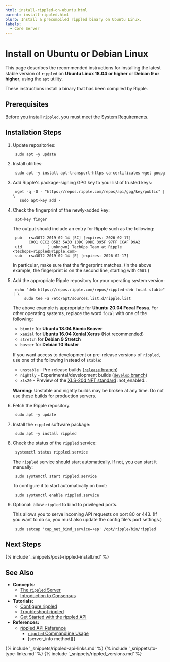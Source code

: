 ```yaml
---
html: install-rippled-on-ubuntu.html
parent: install-rippled.html
blurb: Install a precompiled rippled binary on Ubuntu Linux.
labels:
  - Core Server
---
```

# Install on Ubuntu or Debian Linux

This page describes the recommended instructions for installing the latest stable version of `rippled` on **Ubuntu Linux 18.04 or higher** or **Debian 9 or higher**, using the [`apt`](https://ubuntu.com/server/docs) utility.

These instructions install a binary that has been compiled by Ripple.


## Prerequisites

Before you install `rippled`, you must meet the [System Requirements](system-requirements.html).


## Installation Steps

1. Update repositories:

        sudo apt -y update

2. Install utilities:

        sudo apt -y install apt-transport-https ca-certificates wget gnupg

3. Add Ripple's package-signing GPG key to your list of trusted keys:

        wget -q -O - "https://repos.ripple.com/repos/api/gpg/key/public" | \
          sudo apt-key add -

4. Check the fingerprint of the newly-added key:

        apt-key finger

    The output should include an entry for Ripple such as the following:

        pub   rsa3072 2019-02-14 [SC] [expires: 2026-02-17]
              C001 0EC2 05B3 5A33 10DC 90DE 395F 97FF CCAF D9A2
        uid           [ unknown] TechOps Team at Ripple <techops+rippled@ripple.com>
        sub   rsa3072 2019-02-14 [E] [expires: 2026-02-17]

    In particular, make sure that the fingerprint matches. (In the above example, the fingerprint is on the second line, starting with `C001`.)

4. Add the appropriate Ripple repository for your operating system version:

        echo "deb https://repos.ripple.com/repos/rippled-deb focal stable" | \
            sudo tee -a /etc/apt/sources.list.d/ripple.list

    The above example is appropriate for **Ubuntu 20.04 Focal Fossa**. For other operating systems, replace the word `focal` with one of the following:

    - `bionic` for **Ubuntu 18.04 Bionic Beaver**
    - `xenial` for **Ubuntu 16.04 Xenial Xerus** (Not recommended) <!-- SPELLING_IGNORE: xenial, xerus -->
    - `stretch` for **Debian 9 Stretch**
    - `buster` for **Debian 10 Buster**
    <!--{# - `bullseye` for **Debian 11 Bullseye** is not available yet -->

    If you want access to development or pre-release versions of `rippled`, use one of the following instead of `stable`:

    - `unstable` - Pre-release builds ([`release` branch](https://github.com/ripple/rippled/tree/release))
    - `nightly` - Experimental/development builds ([`develop` branch](https://github.com/ripple/rippled/tree/develop))
    - `xls20` - Preview of the [XLS-20d NFT standard](https://github.com/XRPLF/XRPL-Standards/discussions/46) :not_enabled:.

    **Warning:** Unstable and nightly builds may be broken at any time. Do not use these builds for production servers.

5. Fetch the Ripple repository.

        sudo apt -y update

6. Install the `rippled` software package:

        sudo apt -y install rippled

7. Check the status of the `rippled` service:

        systemctl status rippled.service

    The `rippled` service should start automatically. If not, you can start it manually:

        sudo systemctl start rippled.service

    To configure it to start automatically on boot:

        sudo systemctl enable rippled.service

8. Optional: allow `rippled` to bind to privileged ports.

    This allows you to serve incoming API requests on port 80 or 443. (If you want to do so, you must also update the config file's port settings.)

        sudo setcap 'cap_net_bind_service=+ep' /opt/ripple/bin/rippled


## Next Steps

{% include '_snippets/post-rippled-install.md' %}
<!--_ -->


## See Also

- **Concepts:**
    - [The `rippled` Server](the-rippled-server.html)
    - [Introduction to Consensus](intro-to-consensus.html)
- **Tutorials:**
    - [Configure rippled](configure-rippled.html)
    - [Troubleshoot rippled](troubleshoot-the-rippled-server.html)
    - [Get Started with the rippled API](get-started-using-http-websocket-apis.html)
- **References:**
    - [rippled API Reference](rippled-api.html)
        - [`rippled` Commandline Usage](commandline-usage.html)
        - [server_info method][]


<!--{# common link defs #}-->
{% include '_snippets/rippled-api-links.md' %}
{% include '_snippets/tx-type-links.md' %}
{% include '_snippets/rippled_versions.md' %}
